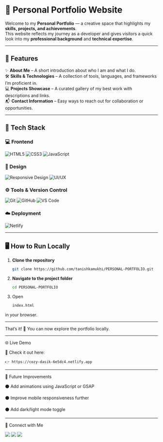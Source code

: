 # 🌟 Personal Portfolio Website  

Welcome to my **Personal Portfolio** — a creative space that highlights my **skills, projects, and achievements**.  
This website reflects my journey as a developer and gives visitors a quick look into my **professional background** and **technical expertise**.  

---

## 🚀 Features  

✨ **About Me** – A short introduction about who I am and what I do.  
🛠️ **Skills & Technologies** – A collection of tools, languages, and frameworks I’m proficient in.  
💻 **Projects Showcase** – A curated gallery of my best work with descriptions and links.  
📬 **Contact Information** – Easy ways to reach out for collaboration or opportunities.  

---

## 🧠 Tech Stack  

### 💻 Frontend  
![HTML5](https://img.shields.io/badge/HTML5-E34F26?style=for-the-badge&logo=html5&logoColor=white)
![CSS3](https://img.shields.io/badge/CSS3-1572B6?style=for-the-badge&logo=css3&logoColor=white)
![JavaScript](https://img.shields.io/badge/JavaScript-F7DF1E?style=for-the-badge&logo=javascript&logoColor=black)

### 🎨 Design  
![Responsive Design](https://img.shields.io/badge/Responsive_Design-FF4088?style=for-the-badge&logo=figma&logoColor=white)
![UI/UX](https://img.shields.io/badge/UI%2FUX-0088CC?style=for-the-badge&logo=adobe&logoColor=white)

### ⚙️ Tools & Version Control  
![Git](https://img.shields.io/badge/Git-F05032?style=for-the-badge&logo=git&logoColor=white)
![GitHub](https://img.shields.io/badge/GitHub-181717?style=for-the-badge&logo=github&logoColor=white)
![VS Code](https://img.shields.io/badge/VS_Code-0078D4?style=for-the-badge&logo=visual-studio-code&logoColor=white)

### ☁️ Deployment  
![Netlify](https://img.shields.io/badge/Netlify-00C7B7?style=for-the-badge&logo=netlify&logoColor=white)

---

## 🖥️ How to Run Locally  

1. **Clone the repository**  
   ```bash
   git clone https://github.com/tanishkamukhi/PERSONAL-PORTFOLIO.git
2. **Navigate to the project folder**
    ```bash
    cd PERSONAL-PORTFOLIO

3. Open
   ```bash
   index.html

in your browser.
     

---


That’s it! 🎉 You can now explore the portfolio locally.
 
---




🌐 Live Demo

🔗 Check it out here:
 
    👉 https://cozy-dasik-6e5dc4.netlify.app

---



🧩 Future Improvements

⚫ Add animations using JavaScript or GSAP

⚫ Improve mobile responsiveness further

⚫ Add dark/light mode toggle

---



💌 Connect with Me
<p align="left"> <a href="https://github.com/tanishkamukhi" target="_blank"><img src="https://img.shields.io/badge/GitHub-100000?style=for-the-badge&logo=github&logoColor=white"/></a> <a href="https://www.linkedin.com/in/tanishka-mukhi/" target="_blank"><img src="https://img.shields.io/badge/LinkedIn-0077B5?style=for-the-badge&logo=linkedin&logoColor=white"/></a> <a href="mailto:your-email@gmail.com"><img src="https://img.shields.io/badge/Email-D14836?style=for-the-badge&logo=gmail&logoColor=white"/></a> </p>
